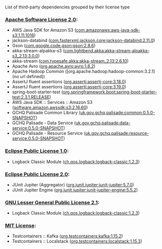 List of third-party dependencies grouped by their license type

### [Apache Software License 2.0](./licenses/apache_software_license_2.0.txt):
* AWS Java SDK for Amazon S3 ([com.amazonaws:aws-java-sdk-s3:1.11.1016](https://aws.amazon.com/sdkforjava))
* jackson-databind ([com.fasterxml.jackson.core:jackson-databind:2.11.0](http://github.com/FasterXML/jackson))
* Gson ([com.google.code.gson:gson:2.8.6](https://github.com/google/gson/gson))
* akka-stream-alpakka-s3 ([com.lightbend.akka:akka-stream-alpakka-s3_2.13:3.0.0](https://doc.akka.io/docs/alpakka/current))
* akka-stream ([com.typesafe.akka:akka-stream_2.13:2.6.10](https://akka.io/))
* Apache Avro ([org.apache.avro:avro:1.8.2](http://avro.apache.org))
* Apache Hadoop Common ([org.apache.hadoop:hadoop-common:3.2.1](no url defined))
* AssertJ fluent assertions ([org.assertj:assertj-core:3.18.0](https://assertj.github.io/doc/assertj-core/))
* AssertJ fluent assertions ([org.assertj:assertj-core:3.19.0](https://assertj.github.io/doc/assertj-core/))
* spring-boot-starter-test ([org.springframework.boot:spring-boot-starter-test:2.3.1.RELEASE](https://spring.io/projects/spring-boot))
* AWS Java SDK :: Services :: Amazon S3 ([software.amazon.awssdk:s3:2.16.60](https://aws.amazon.com/sdkforjava))
* GCHQ Palisade Common Library ([uk.gov.gchq.palisade:common:0.5.0-SNAPSHOT](https://github.com/gchq/Palisade-common))
* GCHQ Palisade - Data Service ([uk.gov.gchq.palisade:data-service:0.5.0-SNAPSHOT](https://github.com/gchq/Palisade-services/tree/develop/data-service))
* GCHQ Palisade - Resource Service ([uk.gov.gchq.palisade:resource-service:0.5.0-SNAPSHOT](https://github.com/gchq/Palisade-services/tree/develop/resource-service))

### [Eclipse Public License 1.0](./licenses/eclipse_public_license_1.0.html):
* Logback Classic Module ([ch.qos.logback:logback-classic:1.2.3](http://logback.qos.ch/logback-classic))

### [Eclipse Public License 2.0](./licenses/eclipse_public_license_2.0.html):
* JUnit Jupiter (Aggregator) ([org.junit.jupiter:junit-jupiter:5.7.0](https://junit.org/junit5/))
* JUnit Jupiter Engine ([org.junit.jupiter:junit-jupiter-engine:5.5.2](https://junit.org/junit5/))

### [GNU Lesser General Public License 2.1](./licenses/gnu_lgpl_2.1.html):
* Logback Classic Module ([ch.qos.logback:logback-classic:1.2.3](http://logback.qos.ch/logback-classic))

### [MIT License](./licenses/mit_license.html):
* Testcontainers :: Kafka ([org.testcontainers:kafka:1.15.2](https://testcontainers.org))
* Testcontainers :: Localstack ([org.testcontainers:localstack:1.15.3](https://testcontainers.org))
